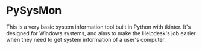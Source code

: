 # PySysMon
This is a very basic system information tool built in Python with tkinter. It's designed for Windows systems, and aims to make the Helpdesk's job easier when they need to get system information of a user's computer. 
